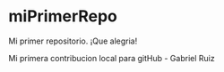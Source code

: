 # miPrimerRepo
Mi primer repositorio. ¡Que alegria!

Mi primera contribucion local para gitHub - Gabriel Ruiz